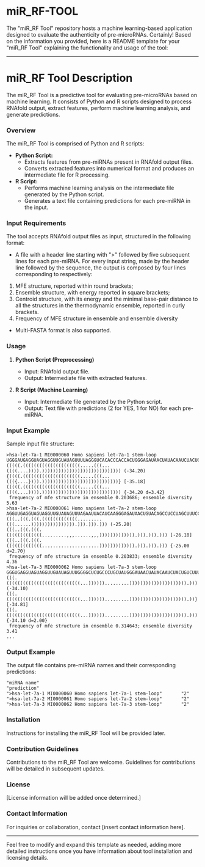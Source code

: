 # miR_RF-TOOL
The "miR_RF Tool" repository hosts a machine learning-based application designed to evaluate the authenticity of pre-microRNAs. 
Certainly! Based on the information you provided, here is a README template for your "miR_RF Tool" explaining the functionality and usage of the tool:

---

# miR_RF Tool Description

The miR_RF Tool is a predictive tool for evaluating pre-microRNAs based on machine learning. It consists of Python and R scripts designed to process RNAfold output, extract features, perform machine learning analysis, and generate predictions.

### Overview

The miR_RF Tool is comprised of Python and R scripts:
- **Python Script:**
  - Extracts features from pre-miRNAs present in RNAfold output files.
  - Converts extracted features into numerical format and produces an intermediate file for R processing.
- **R Script:**
  - Performs machine learning analysis on the intermediate file generated by the Python script.
  - Generates a text file containing predictions for each pre-miRNA in the input.

### Input Requirements
The tool accepts RNAfold output files as input, structured in the following format:
- A file with a header line starting with ">" followed by five subsequent lines for each pre-miRNA. 
For every input string, made by the header line followed by the sequence, the output is composed by four lines corresponding to respectively:
1. MFE structure, reported within round brackets;
2. Ensemble structure, with energy reported in square brackets;
3. Centroid structure, with its energy and the minimal base-pair distance to all the structures in
the thermodynamic ensemble, reported in curly brackets.
4. Frequency of MFE structure in ensemble and ensemble diversity
- Multi-FASTA format is also supported.

### Usage

1. **Python Script (Preprocessing)**
   - Input: RNAfold output file.
   - Output: Intermediate file with extracted features.

2. **R Script (Machine Learning)**
   - Input: Intermediate file generated by the Python script.
   - Output: Text file with predictions (2 for YES, 1 for NO) for each pre-miRNA.

### Input Example

Sample input file structure:

```plaintext
>hsa-let-7a-1 MI0000060 Homo sapiens let-7a-1 stem-loop
UGGGAUGAGGUAGUAGGUUGUAUAGUUUUAGGGUCACACCCACCACUGGGAGAUAACUAUACAAUCUACUGUCUUUCCUA
(((((.(((((((((((((((((((((.....(((...((((....)))).))))))))))))))))))))))))))))) (-34.20)
{((((.(((((((((((((((((((((.....(((...((({....}))).))))))))))))))))))))))))))))} [-35.18]
(((((.(((((((((((((((((((((.....(((...((((....)))).))))))))))))))))))))))))))))) {-34.20 d=3.42}
 frequency of mfe structure in ensemble 0.203686; ensemble diversity 5.63
>hsa-let-7a-2 MI0000061 Homo sapiens let-7a-2 stem-loop
AGGUUGAGGUAGUAGGUUGUAUAGUUUAGAAUUACAUCAAGGGAGAUAACUGUACAGCCUCCUAGCUUUCCU
(((..(((.(((.(((((((((((((.........(((......)))))))))))))))).))).))).))) (-25.20)
(((..(((.(((.(((((((((((((.........,,,......,,,))))))))))))).))).))).))) [-26.18]
(((..(((.(((.(((((((((((((.....................))))))))))))).))).))).))) {-25.00 d=2.70}
 frequency of mfe structure in ensemble 0.203833; ensemble diversity 4.36
>hsa-let-7a-3 MI0000062 Homo sapiens let-7a-3 stem-loop
GGGUGAGGUAGUAGGUUGUAUAGUUUGGGGCUCUGCCCUGCUAUGGGAUAACUAUACAAUCUACUGUCUUUCCU
(((.(((((((((((((((((((((((((((...)))))).........))))))))))))))))))))).))) (-34.10)
(((.(((((((((((((((((((((((((((...)))))).........))))))))))))))))))))).))} [-34.81]
(((.(((((((((((((((((((((((((((...)))))).........))))))))))))))))))))).))) {-34.10 d=2.00}
 frequency of mfe structure in ensemble 0.314643; ensemble diversity 3.41
...
```

### Output Example

The output file contains pre-miRNA names and their corresponding predictions:

```plaintext
"miRNA name"                                               "prediction"
">hsa-let-7a-1 MI0000060 Homo sapiens let-7a-1 stem-loop"       "2"
">hsa-let-7a-2 MI0000061 Homo sapiens let-7a-2 stem-loop"       "2"
">hsa-let-7a-3 MI0000062 Homo sapiens let-7a-3 stem-loop"       "2"
```

### Installation
Instructions for installing the miR_RF Tool will be provided later.

### Contribution Guidelines
Contributions to the miR_RF Tool are welcome. Guidelines for contributions will be detailed in subsequent updates.

### License
[License information will be added once determined.]

### Contact Information
For inquiries or collaboration, contact [insert contact information here].

---

Feel free to modify and expand this template as needed, adding more detailed instructions once you have information about tool installation and licensing details.
